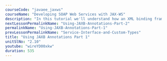 ```yaml
---
courseCode: "javaee_jaxws"
courseName: "Developing SOAP Web Services with JAX-WS"
description: "In this tutorial we'll understand how an XML binding framework like JAXB works to help convert our object instances to XML."
nextLessonPermalinkName: "Using-JAXB-Annotations-Part-2"
permalinkName: "Using-JAXB-Annotations-Part-1"
prevLessonPermalinkName: "Service-Interface-and-Custom-Types"
title: "Using JAXB Annotations Part 1"
unitSlNo: "2.10"
youtube: "wireYD00xkw"
duration: 535
---
```

